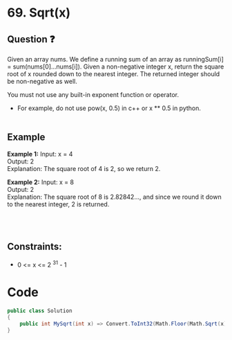 # 69. Sqrt(x)
## Question ❓ <br>
Given an array nums. We define a running sum of an array as runningSum[i] = sum(nums[0]…nums[i]).
Given a non-negative integer x, return the square root of x rounded down to the nearest integer. The returned integer should be non-negative as well.

You must not use any built-in exponent function or operator.

- For example, do not use pow(x, 0.5) in c++ or x ** 0.5 in python.
<br><br>

## Example

__Example 1:__
Input: x = 4  
Output: 2   
Explanation:  The square root of 4 is 2, so we return 2.
<br>

__Example 2:__  Input:  x = 8  
Output: 2     
Explanation:  The square root of 8 is 2.82842..., and since we round it down to the nearest integer, 2 is returned.

<br>


<br>
  
## Constraints:

- 0 <= x <= 2 <sup>31</sup> - 1

# Code
```c#
public class Solution
{
    public int MySqrt(int x) => Convert.ToInt32(Math.Floor(Math.Sqrt(x)));
}

```
